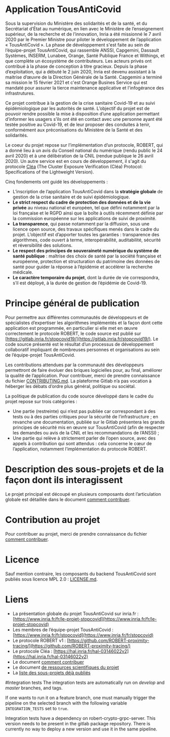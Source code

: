 # Application TousAntiCovid

Sous la supervision du Ministère des solidarités et de la santé, et du
Secrétariat d’État au numérique, en lien avec le Ministère de l’enseignement
supérieur, de la recherche et de l’innovation, Inria a été missionné le 7 avril
2020 par le Premier Ministre pour piloter le développement de l’application
« TousAntiCovid ». La phase de développement s'est faite au sein de
l’équipe-projet TousAntiCovid, qui rassemble ANSSI, Capgemini, Dassault
Systèmes, INSERM, Lunabee, Orange, Santé Publique France et Withings, et que
complète un écosystème de contributeurs. Les acteurs privés ont contribué à
la phase de conception à titre gracieux. Depuis la phase d’exploitation, qui
a débuté le 2 juin 2020, Inria est devenu assistant à la maitrise d’œuvre de
la Direction Générale de la Santé. Capgemini a terminé sa mission le 15
février 2021 et c'est Orange Busines Service qui est mandaté pour assurer la
tierce maintenance applicative et l'infogérance des infrastrutures.

Ce projet contribue à la gestion de la crise sanitaire Covid-19 et au suivi
épidémiologique par les autorités de santé. L’objectif du projet est de
pouvoir rendre possible la mise à disposition d’une application permettant
d’informer les usagers s’ils ont été en contact avec une personne ayant été
testée positive au Covid-19, et de leur proposer des conduites à tenir,
conformément aux préconisations du Ministère de la Santé et des solidarités.

Le coeur du projet repose sur l’implémentation d’un protocole, ROBERT, qui a
donné lieu à un avis du Conseil national du numérique (rendu public le 24
avril 2020) et à une délibération de la CNIL (rendue publique le 26 avril
2020). Un autre service est en cours de développement, il s'agit du protocole
[Cléa](https://hal.inria.fr/hal-03146022v2) (The Cluster Exposure
Verification (Cléa) Protocol: Specifications of the Lightweight Version).

Cinq fondements ont guidé les développements : 
* L’inscription de l’application TousAntiCovid dans la **stratégie globale** de gestion de la crise sanitaire et de suivi épidémiologique. 
* **Le strict respect du cadre de protection des données et de la vie privée** au niveau national et européen, tel que défini notamment par la loi française et le RGPD ainsi que la boîte à outils récemment définie par la commission européenne sur les applications de suivi de proximité. 
* **La transparence**, qui passe notamment par la diffusion, sous une licence open source, des travaux spécifiques menés dans le cadre du projet. L’objectif est d’apporter toutes les garanties : transparence des algorithmes, code ouvert à terme, interopérabilité, auditabilité, sécurité et réversibilité des solutions. 
* **Le respect des principes de souveraineté numérique du système de santé publique** : maîtrise des choix de santé par la société française et européenne, protection et structuration du patrimoine des données de santé pour guider la réponse à l’épidémie et accélérer la recherche médicale. 
* **Le caractère temporaire du projet**, dont la durée de vie correspondra, s’il est déployé, à la durée de gestion de l’épidémie de Covid-19.


# Principe général de publication 

Pour permettre aux différentes communautés de développeurs et de spécialistes
d’expertiser les algorithmes implémentés et la façon dont cette application
est programmée, en particulier si elle met en œuvre correctement le protocole
ROBERT, le code source est publié sur
[https://gitlab.inria.fr/stopcovid19/](https://gitlab.inria.fr/stopcovid19/).
Le code source présenté est le résultat d’un processus de développement
collaboratif impliquant de nombreuses personnes et organisations au sein de
l’équipe-projet TousAntiCovid.

Les contributions attendues par la communauté des développeurs permettront de
faire évoluer des briques logicielles pour, au final, améliorer la qualité de
l’application. Pour contribuer, merci de prendre connaissance du fichier
[CONTRIBUTING.md](CONTRIBUTING.md). La plateforme Gitlab n’a pas vocation à
héberger les débats d’ordre plus général, politique ou sociétal.

La politique de publication du code source développé dans le cadre du projet repose sur trois catégories :
* Une partie (restreinte) qui n’est pas publiée car correspondant à des tests ou à des parties critiques pour la sécurité de l’infrastructure ; en revanche une documentation, publiée sur le Gitlab présentera les grands principes de sécurité mis en œuvre sur TousAntiCovid (afin de respecter les demandes ou avis de la CNIL et les recommandations de l’ANSSI) ;  
* Une partie qui relève à strictement parler de l’open source, avec des appels à contribution qui sont attendus : cela concerne le cœur de l’application, notamment l’implémentation du protocole ROBERT.

# Description des sous-projets et de la façon dont ils interagissent

Le projet principal est découpé en plusieurs composants dont
l’articulation globale est détaillée dans le document
[comment contribuer](CONTRIBUTING.md).

# Contribution au projet

Pour contribuer au projet, merci de prendre connaissance du fichier [comment contribuer](CONTRIBUTING.md).

# Licence

Sauf mention contraire, les composants du backend TousAntiCovid sont publiés sous licence MPL 2.0 : [LICENSE.md](LICENSE.md).

# Liens
* La présentation globale du projet TousAntiCovid sur inria.fr : [https://www.inria.fr/fr/le-projet-stopcovid](https://www.inria.fr/fr/le-projet-stopcovid)
* Les membres de l’équipe-projet TousAntiCovid : [https://www.inria.fr/fr/stopcovid](https://www.inria.fr/fr/stopcovid)
* Le protocole ROBERT v1 : [https://github.com/ROBERT-proximity-tracing/](https://github.com/ROBERT-proximity-tracing/)
* Le protocole Cléa : [https://hal.inria.fr/hal-03146022v2](https://hal.inria.fr/hal-03146022v2)
* Le document [comment contribuer](CONTRIBUTING.md)
* Le document [de ressources scientifiques du projet](SCIENTIFIC_RESOURCES.md)
* La [liste des sous-projets déjà publiés](https://gitlab.inria.fr/stopcovid19)


#Integration tests
The integration tests are automatically run on *develop* and *master* branches, and tags.

If one wants to run it on a feature branch, one must manually trigger the pipeline on the selected branch with the 
following variable `INTEGRATION_TESTS` set to `true`.

Integration tests have a dependency on robert-crypto-grpc-server. This version needs to be present in the gitlab package 
repository. There is currently no way to deploy a new version and use it in the same pipeline.